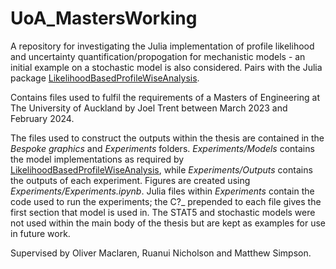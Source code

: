 # UoA_MastersWorking
A repository for investigating the Julia implementation of profile likelihood and uncertainty quantification/propogation for mechanistic models - an initial example on a stochastic model is also considered. Pairs with the Julia package [LikelihoodBasedProfileWiseAnalysis](https://github.com/JoelTrent/LikelihoodBasedProfileWiseAnalysis.jl).

Contains files used to fulfil the requirements of a Masters of Engineering at The University of Auckland by Joel Trent between March 2023 and February 2024.

The files used to construct the outputs within the thesis are contained in the _Bespoke graphics_ and _Experiments_ folders. _Experiments/Models_ contains the model implementations as required by [LikelihoodBasedProfileWiseAnalysis](https://github.com/JoelTrent/LikelihoodBasedProfileWiseAnalysis.jl), while _Experiments/Outputs_ contains the outputs of each experiment. Figures are created using _Experiments/Experiments.ipynb_. Julia files within _Experiments_ contain the code used to run the experiments; the C?_ prepended to each file gives the first section that model is used in. The STAT5 and stochastic models were not used within the main body of the thesis but are kept as examples for use in future work.

Supervised by Oliver Maclaren, Ruanui Nicholson and Matthew Simpson.
